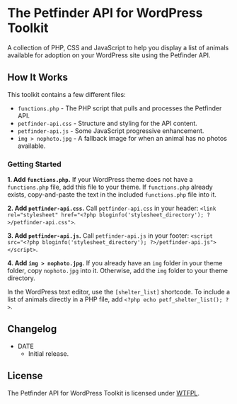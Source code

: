 # The Petfinder API for WordPress Toolkit
A collection of PHP, CSS and JavaScript to help you display a list of animals available for adoption on your WordPress site using the Petfinder API.

## How It Works
This toolkit contains a few different files:

* `functions.php` - The PHP script that pulls and processes the Petfinder API.
* `petfinder-api.css` - Structure and styling for the API content.
* `petfinder-api.js` - Some JavaScript progressive enhancement.
* `img > nophoto.jpg` - A fallback image for when an animal has no photos available.

### Getting Started

**1. Add `functions.php`.** If your WordPress theme does not have a `functions.php` file, add this file to your theme. If `functions.php` already exists, copy-and-paste the text in the included `functions.php` file into it.

**2. Add `petfinder-api.css`.** Call `petfinder-api.css` in your header: `<link rel="stylesheet" href="<?php bloginfo('stylesheet_directory'); ?>/petfinder-api.css">`.

**3. Add `petfinder-api.js`.** Call `petfinder-api.js` in your footer: `<script src="<?php bloginfo('stylesheet_directory'); ?>/petfinder-api.js"></script>`.

**4. Add `img > nophoto.jpg`.** If you already have an `img` folder in your theme folder, copy `nophoto.jpg` into it. Otherwise, add the `img` folder to your theme directory.

In the WordPress text editor, use the `[shelter_list]` shortcode. To include a list of animals directly in a PHP file, add `<?php echo petf_shelter_list(); ?>`.

## Changelog
* DATE
  * Initial release.

## License
The Petfinder API for WordPress Toolkit is licensed under [WTFPL](http://www.wtfpl.net/).
